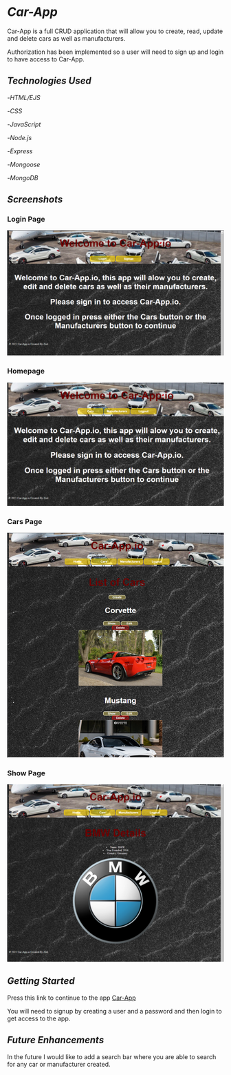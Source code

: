 # ***Car-App***
Car-App is a full CRUD application that will allow you to create, read, update and delete cars as well as manufacturers. 

Authorization has been implemented so a user will need to sign up and login to have access to Car-App.

## ***Technologies Used***

-*HTML/EJS*

-*CSS*

-*JavaScript*

-*Node.js*

-*Express*

-*Mongoose*

-*MongoDB*


## ***Screenshots***

### Login Page
![Login Page](/public/images/loginpage.jpg)

### Homepage
![Homepage](/public/images/homepage.jpg)

### Cars Page
![Cars Page](/public/images/carspage.jpg)

### Show Page
![Cars Page](/public/images/showpage.jpg)



## ***Getting Started***

Press this link to continue to the app [Car-App](https://car-app99.herokuapp.com)

You will need to signup by creating a user and a password and then login to get access to the app.

## ***Future Enhancements***

In the future I would like to add a search bar where you are able to search for any car or manufacturer created.


